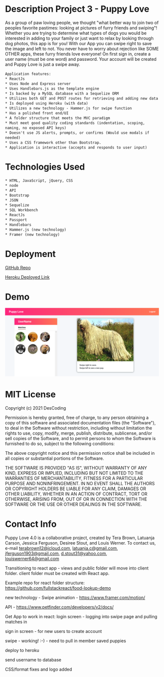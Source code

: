 # Description Project 3 - Puppy Love

As a group of paw loving people, we thought "what better way to join two of peoples favorite pastimes: looking at pictures of furry friends and swiping"! Whether you are trying to determine what types of dogs you would be interested in adding to your family or just want to relax by looking through dog photos, this app is for you! With our App you can swipe right to save the image and left to not. You never have to worry about rejection like SOME OTHER apps, these furry friends love everyone! On first sign in, create a user name (must be one word) and password. Your account will be created and Puppy Love is just a swipe away.

    Application features:
    * ReactJs
    * Uses Node and Express server
    * Uses Handlebars.js as the template engine
    * Is backed by a MySQL database with a Sequelize ORM
    * Utilizes both GET and POST routes for retrieving and adding new data
    * Is deployed using Heroku (with data)
    * Utilizes a new technology - Hammer.js for swipe function
    * Has a polished front end/UI
    * A folder structure that meets the MVC paradigm
    * Must meet good quality coding standards (indentation, scoping, naming, no exposed API keys)
    * Doesn't use JS alerts, prompts, or confirms (Would use modals if needed)
    * Uses a CSS framework other than Bootstrap.
    * Application is interactive (accepts and responds to user input)

# Technologies Used

    * HTML, JavaScript, jQuery, CSS
    * node
    * API
    * Bootstrap
    * JSON
    * Sequelize
    * SQL Workbench
    * ReactJs
    * Passport
    * Handlebars
    * Hammer.js (new technology)
    * Framer (new technology)

# Deployment

[GitHub Repo](https://github.com/DesCoding/PuppyLove4.0)

[Heroku Deployed Link](https://puppy-love.herokuapp.com/)

# Demo

![Demo](PuppyLove/assets/MemberPage.png)

# MIT License

Copyright (c) 2021 DesCoding

Permission is hereby granted, free of charge, to any person obtaining a copy
of this software and associated documentation files (the "Software"), to deal
in the Software without restriction, including without limitation the rights
to use, copy, modify, merge, publish, distribute, sublicense, and/or sell
copies of the Software, and to permit persons to whom the Software is
furnished to do so, subject to the following conditions:

The above copyright notice and this permission notice shall be included in all
copies or substantial portions of the Software.

THE SOFTWARE IS PROVIDED "AS IS", WITHOUT WARRANTY OF ANY KIND, EXPRESS OR
IMPLIED, INCLUDING BUT NOT LIMITED TO THE WARRANTIES OF MERCHANTABILITY,
FITNESS FOR A PARTICULAR PURPOSE AND NONINFRINGEMENT. IN NO EVENT SHALL THE
AUTHORS OR COPYRIGHT HOLDERS BE LIABLE FOR ANY CLAIM, DAMAGES OR OTHER
LIABILITY, WHETHER IN AN ACTION OF CONTRACT, TORT OR OTHERWISE, ARISING FROM,
OUT OF OR IN CONNECTION WITH THE SOFTWARE OR THE USE OR OTHER DEALINGS IN THE
SOFTWARE.

# Contact Info

Puppy Love 4.0 is a collaborative project, created by Tera Brown, Latuanja Carson, Jessica Ferguson, Desiree Stout, and Louis Werner. To contact us, e-mail terabrown12@icloud.com, latuanja.c@gmail.com, jferguson1903@gmail.com, d.stout31@yahoo.com, louiswerner64@gmail.com

Transitioning to react app - views and public folder will move into client folder. client folder must be created with React app.

Example repo for react folder structure: https://github.com/fullstackreact/food-lookup-demo

new technology - Swipe animation - https://www.framer.com/motion/

API - https://www.petfinder.com/developers/v2/docs/

Get App to work in react:
login screen - logging into swipe page and pulling matches in

sign in screen - for new users to create account

swipe - working! :-) - need to pull in member saved puppies

deploy to heroku

send username to database

CSS/format fixes and logo added


